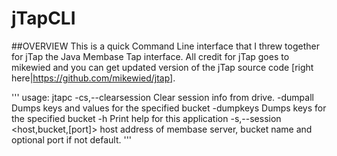 # jTapCLI

##OVERVIEW
This is a quick Command Line interface that I threw together for jTap the Java Membase Tap interface. All credit for jTap goes to mikewied and you can get updated version of the jTap source code [right here|https://github.com/mikewied/jtap].

'''
usage: jtapc
 -cs,--clearsession                  Clear session info from drive.
 -dumpall                            Dumps keys and values for the
                                     specified bucket
 -dumpkeys                           Dumps keys for the specified bucket
 -h                                  Print help for this application
 -s,--session <host,bucket,[port]>   host address of membase server,
                                     bucket name and optional port if not
                                     default.
'''

 